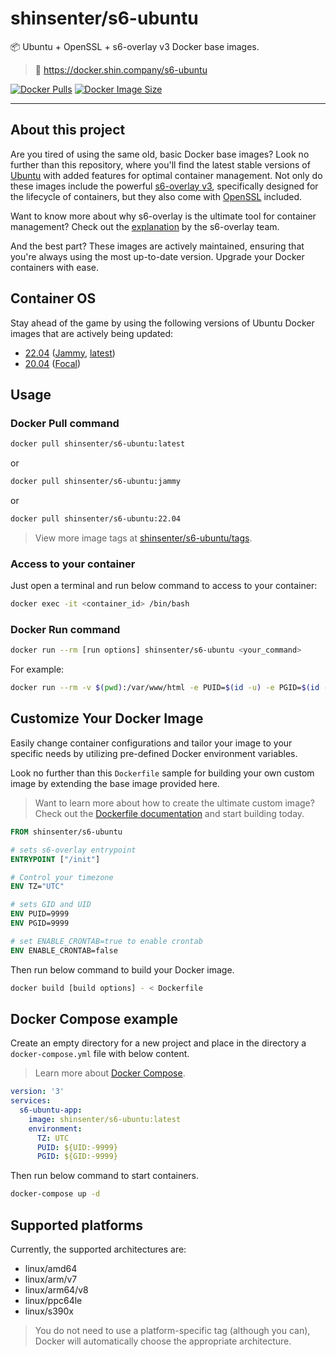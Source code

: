 # shinsenter/s6-ubuntu

📦 Ubuntu + OpenSSL + s6-overlay v3 Docker base images.

> 🔗 https://docker.shin.company/s6-ubuntu

[![Docker Pulls](https://img.shields.io/docker/pulls/shinsenter/s6-ubuntu)](https://docker.shin.company/s6-ubuntu) [![Docker Image Size](https://img.shields.io/docker/image-size/shinsenter/s6-ubuntu/latest?label=shinsenter%2Fs6-ubuntu)](https://docker.shin.company/s6-ubuntu)

* * *

## About this project

Are you tired of using the same old, basic Docker base images? Look no further than this repository, where you'll find the latest stable versions of [Ubuntu](https://ubuntu.com) with added features for optimal container management. Not only do these images include the powerful [s6-overlay v3](https://github.com/just-containers/s6-overlay/tree/v3), specifically designed for the lifecycle of containers, but they also come with [OpenSSL](https://github.com/openssl/openssl) included.

Want to know more about why s6-overlay is the ultimate tool for container management? Check out the [explanation](https://github.com/just-containers/s6-overlay#the-docker-way) by the s6-overlay team.

And the best part? These images are actively maintained, ensuring that you're always using the most up-to-date version. Upgrade your Docker containers with ease.

## Container OS

Stay ahead of the game by using the following versions of Ubuntu Docker images that are actively being updated:

- [22.04](https://docker.shin.company/s6-ubuntu/tags?name=22.04) ([Jammy](https://docker.shin.company/s6-ubuntu/tags?name=jammy), [latest](https://docker.shin.company/s6-ubuntu/tags?name=latest))
- [20.04](https://docker.shin.company/s6-ubuntu/tags?name=20.04) ([Focal](https://docker.shin.company/s6-ubuntu/tags?name=focal))

## Usage

### Docker Pull command

```bash
docker pull shinsenter/s6-ubuntu:latest
```

or

```bash
docker pull shinsenter/s6-ubuntu:jammy
```

or

```bash
docker pull shinsenter/s6-ubuntu:22.04
```

> View more image tags at [shinsenter/s6-ubuntu/tags](https://docker.shin.company/s6-ubuntu/tags).

### Access to your container

Just open a terminal and run below command to access to your container:

```bash
docker exec -it <container_id> /bin/bash
```

### Docker Run command

```bash
docker run --rm [run options] shinsenter/s6-ubuntu <your_command>
```

For example:

```bash
docker run --rm -v $(pwd):/var/www/html -e PUID=$(id -u) -e PGID=$(id -g) shinsenter/s6-ubuntu env
```

## Customize Your Docker Image

Easily change container configurations and tailor your image to your specific needs by utilizing pre-defined Docker environment variables.

Look no further than this `Dockerfile` sample for building your own custom image by extending the base image provided here.

> Want to learn more about how to create the ultimate custom image? Check out the [Dockerfile documentation](https://docs.docker.com/engine/reference/builder) and start building today.

```Dockerfile
FROM shinsenter/s6-ubuntu

# sets s6-overlay entrypoint
ENTRYPOINT ["/init"]

# Control your timezone
ENV TZ="UTC"

# sets GID and UID
ENV PUID=9999
ENV PGID=9999

# set ENABLE_CRONTAB=true to enable crontab
ENV ENABLE_CRONTAB=false
```

Then run below command to build your Docker image.

```bash
docker build [build options] - < Dockerfile
```

## Docker Compose example

Create an empty directory for a new project and place in the directory a `docker-compose.yml` file with below content.

> Learn more about [Docker Compose](https://docs.docker.com/compose).

```yml
version: '3'
services:
  s6-ubuntu-app:
    image: shinsenter/s6-ubuntu:latest
    environment:
      TZ: UTC
      PUID: ${UID:-9999}
      PGID: ${GID:-9999}
```

Then run below command to start containers.

```bash
docker-compose up -d
```

## Supported platforms

Currently, the supported architectures are:

- linux/amd64
- linux/arm/v7
- linux/arm64/v8
- linux/ppc64le
- linux/s390x

> You do not need to use a platform-specific tag (although you can), Docker will automatically choose the appropriate architecture.